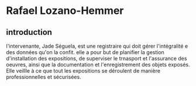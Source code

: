 # Rafael Lozano-Hemmer

## introduction
l'intervenante, Jade Séguela, est une registraire qui doit gérer l'intégralité e des données qu'on la confit. elle a pour but de planifier la gestion d'installation des expositions, de superviser le trnasport et l'assurance des oeuvres, ainsi que la documentation et l'enregistrement des objets exposés. Elle veillle à ce que tout les expositions se déroulent de manière professionnelles et sécurisées.
